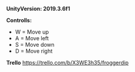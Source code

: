 **UnityVersion: 2019.3.6f1**

**Controlls:**
- W = Move up
- A = Move left
- S = Move down
- D = Move right

**Trello**
https://trello.com/b/X3WE3h35/froggerdip
